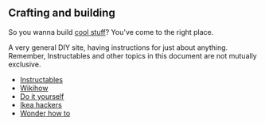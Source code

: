 Crafting and building
---------------------

So you wanna build [cool stuff](http://rigsomelight.com/2013/09/09/frameless-geodesic-dome.html)?
You've come to the right place.

A very general DIY site, having instructions for just about anything.
Remember, Instructables and other topics in this document are not mutually exclusive.
* [Instructables](http://www.instructables.com/)
* [Wikihow](http://www.wikihow.com/Main-Page)
* [Do it yourself](http://www.doityourself.com/)
* [Ikea hackers](http://www.ikeahackers.net/)
* [Wonder how to](http://www.wonderhowto.com/)